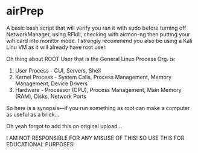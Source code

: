 # airPrep
A basic bash script that will verify you ran it with sudo before turning off NetworkManager, using RFkill, checking with airmon-ng then putting your wifi card into monitor mode. 
I strongly recommend you also be using a Kali Linu VM as it will already have root user.

Oh thing about ROOT User that is the General Linux Process Org. is:

  1. User Process - GUI, Servers, Shell
  2. Kernel Process - System Calls, Process Management, Memory Management, Device Drivers
  3. Hardware - Processor (CPU), Process Management, Main Memory (RAM), Disks, Network Ports

So here is a synopsis––if you run something as root can make a computer as useful as a brick... 

Oh yeah forgot to add this on original upload... 

  I AM NOT RESPONSIBLE FOR ANY MISUSE OF THIS! SO USE THIS FOR EDUCATIONAL PURPOSES!
